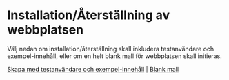 Installation/Återställning av webbplatsen
=========================================

Välj nedan om installation/återställning skall inkludera testanvändare och exempel-innehåll, eller om en helt blank mall för webbplatsen skall initieras. 

[Skapa med testanvändare och exempel-innehåll]([BASEURL]w_content) | [Blank mall]([BASEURL]blank)
